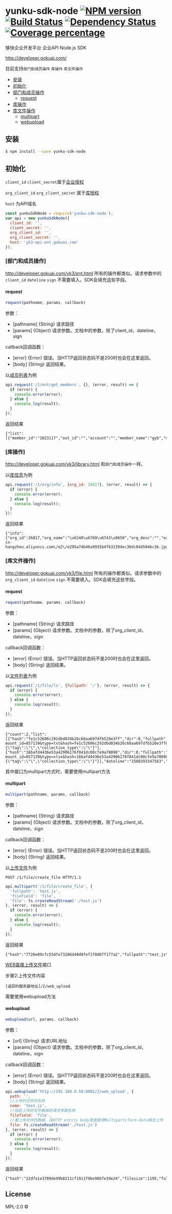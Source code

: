 # yunku-sdk-node [![NPM version][npm-image]][npm-url] [![Build Status][travis-image]][travis-url] [![Dependency Status][daviddm-image]][daviddm-url] [![Coverage percentage][coveralls-image]][coveralls-url]

够快企业开发平台 企业API Node.js SDK

http://developer.gokuai.com/

目前支持`部门和成员操作` `库操作` `库文件操作`

- [安装](#安装)
- [初始化](#初始化)
- [部门和成员操作](#部门和成员操作)
	- [request](#request)
- [库操作](#库操作)
- [库文件操作](#库文件操作)
	- [multipart](#multipart)
	- [webupload](#webupload)

## 安装

```sh
$ npm install --save yunku-sdk-node
```

## 初始化

`client_id` `client_secret`属于[企业授权](http://developer.gokuai.com/grant/ent.html)

`org_client_id` `org_client_secret` 属于[库授权](http://developer.gokuai.com/grant/library.html)

`host` 为API域名

```js
const yunkuSdkNode = require('yunku-sdk-node');
var api = new yunkuSdkNode({
  client_id: '',
  client_secret: '',
  org_client_id: '',
  org_client_secret: '',
  host: 'yk3-api-ent.gokuai.com'
});
```

### [部门和成员操作]

http://developer.gokuai.com/yk3/ent.html
所有的操作都类似。请求参数中的`client_id` `dateline` `sign` 不需要填入。SDK会填充这些字段。

#### request

```js
request(pathname, params, callback)
```

参数：

- [pathname] {String} 请求路径
- [params] {Object} 请求参数。文档中的参数，除了client_id，dateline，sign

callback回调函数：

- [error] {Error} 错误。当HTTP返回状态码不是200时也会在这里返回。
- [body] {String} 返回结果。

以[成员列表](http://developer.gokuai.com/yk3/ent.html#%E6%88%90%E5%91%98%E5%88%97%E8%A1%A8)为例

```js
api.request('/1/ent/get_members', {}, (error, result) => {
  if (error) {
    console.error(error);
  } else {
    console.log(result);
  }
});
```

返回结果

```
{"list":[{"member_id":"1023117","out_id":"","account":"","member_name":"gyb","member_email":"a@gokuai.cn","state":"1"}],"count":"105"}
```

### [库操作]

http://developer.gokuai.com/yk3/library.html
和`部门和成员操作`一样。

以[库信息](http://developer.gokuai.com/yk3/library.html#%E5%BA%93%E4%BF%A1%E6%81%AF)为例

```js
api.request('/1/org/info', {org_id: 26817}, (error, result) => {
  if (error) {
    console.error(error);
  } else {
    console.log(result);
  }
});
```

返回结果

```
{"info":{"org_id":26817,"org_name":"\u6240\u6709\u6743\u9650","org_desc":"","org_logo_url":"http:\/\/gkavatar2.oss-cn-hangzhou.aliyuncs.com\/e2\/e295a7db46a9935b4fb32394ec36dc04d5046c3b.jpg","size_org_total":10737418240,"size_org_use":9840896817,"file_count":273,"dir_count":65,"mount_id":26818,"collection_code":""}}
```

### [库文件操作]

http://developer.gokuai.com/yk3/file.html
所有的操作都类似。请求参数中的`org_client_id` `dateline` `sign` 不需要填入。SDK会填充这些字段。

#### request

```js
request(pathname, params, callback)
```

参数：

- [pathname] {String} 请求路径
- [params] {Object} 请求参数。文档中的参数，除了org_client_id，dateline，sign

callback回调函数：

- [error] {Error} 错误。当HTTP返回状态码不是200时也会在这里返回。
- [body] {String} 返回结果。

以[文件列表](http://developer.gokuai.com/yk3/file.html#%E6%96%87%E4%BB%B6%E5%88%97%E8%A1%A8)为例

```js
api.request('/1/file/ls', {fullpath: '/'}, (error, result) => {
  if (error) {
    console.error(error);
  } else {
    console.log(result);
  }
});
```

返回结果

```
{"count":2,"list":[{"hash":"fe1c52606c292dbd034b26c68aa697dfb528e3ff","dir":0,"fullpath":"1.txt","filename":"1.txt","filehash":"9ef5991d1b20507eaeaa69f4204dac8c9f26da7f","filesize":657,"create_member_name":null,"create_dateline":1508393347,"last_member_name":null,"last_dateline":1508393347,"thumbnail":"http:\/\/yk3.goukuai.cn\/index\/thumb?mount_id=857139&type=txt&hash=fe1c52606c292dbd034b26c68aa697dfb528e3ff&filehash=9ef5991d1b20507eaeaa69f4204dac8c9f26da7f","property":"{\"tag\":\"\",\"collection_type\":\"\"}"},{"hash":"16bafd4436e53a42906176f841dc08cfe9a78098","dir":0,"fullpath":"Excel\u6587\u6863.xlsx","filename":"Excel\u6587\u6863.xlsx","filehash":"21af9a0386a60f130331aac363b98f42d175cbf9","filesize":6608,"create_member_name":"pmx123","create_dateline":1486625718,"last_member_name":"pmx123","last_dateline":1486625718,"thumbnail":"http:\/\/yk3.goukuai.cn\/index\/thumb?mount_id=857139&type=xlsx&hash=16bafd4436e53a42906176f841dc08cfe9a78098&filehash=21af9a0386a60f130331aac363b98f42d175cbf9","property":"{\"tag\":\"\",\"collection_type\":\"\"}"}],"dateline":"1508393347563","permisson":null}
```

其中接口为multipart方式时，需要使用multipart方法

#### multipart

```js
multipart(pathname, params, callback)
```

参数：

- [pathname] {String} 请求路径
- [params] {Object} 请求参数。文档中的参数，除了org_client_id，dateline，sign

callback回调函数：

- [error] {Error} 错误。当HTTP返回状态码不是200时也会在这里返回。
- [body] {String} 返回结果。

以[上传文件](http://developer.gokuai.com/yk3/file.html#%E4%B8%8A%E4%BC%A0%E6%96%87%E4%BB%B6)为例

```
POST /1/file/create_file HTTP/1.1
```

```js
api.multipart('/1/file/create_file', {
  'fullpath': 'test.js',
  'filefield': 'file',
  'file': fs.createReadStream('./test.js')
}, (error, result) => {
  if (error) {
    console.error(error);
  } else {
    console.log(result);
  }
});
```

返回结果

```
{"hash":"7726e09cfc55dfe73286d49d0fef1f0d6ff177a2","fullpath":"test.js","filehash":"8f8dfac4e3f8e6d922c3a447d1600f03657d0ed9","filesize":725,"state":1}
```

[WEB直接上传文件](http://developer.gokuai.com/yk3/file.html#web%E7%9B%B4%E6%8E%A5%E4%B8%8A%E4%BC%A0%E6%96%87%E4%BB%B6)接口

步骤2:上传文件内容

```
[返回的服务器地址]/2/web_upload
```

需要使用webupload方法

#### webupload

```js
webupload(url, params, callback)
```

参数：

- [url] {String} 请求URL地址
- [params] {Object} 请求参数。文档中的参数，除了org_client_id，dateline，sign

callback回调函数：

- [error] {Error} 错误。当HTTP返回状态码不是200时也会在这里返回。
- [body] {String} 返回结果。

```js
api.webupload('http://192.168.0.58:8081/2/web_upload', {
  path: '',
  //上传的文件的名称
  name: 'test.js',
  //指定上传的文件数据的请求参数名称
  filefield: 'file',
  //要上传文件的数据，在HTTP entity body里面使用Multipart/form-data格式上传
  file: fs.createReadStream('./test.js')
}, (error, result) => {
  if (error) {
    console.error(error);
  } else {
    console.log(result);
  }
});
```

返回结果

```
{"hash":"22dfa1e3789de99b8211cf1911f9be90bfe39e24","filesize":1195,"fullpath":"test(3).js"}
```


## License

MPL-2.0 ©


[npm-image]: https://badge.fury.io/js/yunku-sdk-node.svg
[npm-url]: https://npmjs.org/package/yunku-sdk-node
[travis-image]: https://travis-ci.org/meteormatt/yunku-sdk-node.svg?branch=master
[travis-url]: https://travis-ci.org/meteormatt/yunku-sdk-node
[daviddm-image]: https://david-dm.org/meteormatt/yunku-sdk-node.svg?theme=shields.io
[daviddm-url]: https://david-dm.org/meteormatt/yunku-sdk-node
[coveralls-image]: https://coveralls.io/repos/meteormatt/yunku-sdk-node/badge.svg
[coveralls-url]: https://coveralls.io/r/meteormatt/yunku-sdk-node
